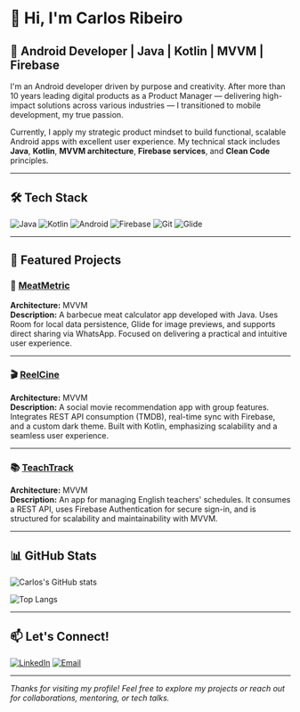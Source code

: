 # 👋 Hi, I'm Carlos Ribeiro

## 📱 Android Developer | Java | Kotlin | MVVM | Firebase

I'm an Android developer driven by purpose and creativity. After more than 10 years leading digital products as a Product Manager — delivering high-impact solutions across various industries — I transitioned to mobile development, my true passion.

Currently, I apply my strategic product mindset to build functional, scalable Android apps with excellent user experience. My technical stack includes **Java**, **Kotlin**, **MVVM architecture**, **Firebase services**, and **Clean Code** principles.

---

## 🛠️ Tech Stack

![Java](https://img.shields.io/badge/Java-ED8B00?style=for-the-badge&logo=java&logoColor=white)
![Kotlin](https://img.shields.io/badge/Kotlin-0095D5?style=for-the-badge&logo=kotlin&logoColor=white)
![Android](https://img.shields.io/badge/Android-3DDC84?style=for-the-badge&logo=android&logoColor=white)
![Firebase](https://img.shields.io/badge/Firebase-FFCA28?style=for-the-badge&logo=firebase&logoColor=white)
![Git](https://img.shields.io/badge/Git-F05032?style=for-the-badge&logo=git&logoColor=white)
![Glide](https://img.shields.io/badge/Glide-FF4088?style=for-the-badge&logo=glide&logoColor=white)

---

## 🚀 Featured Projects

### 🥩 [MeatMetric](https://github.com/carlosaoribeiro/MeatMetric)
**Architecture:** MVVM  
**Description:** A barbecue meat calculator app developed with Java. Uses Room for local data persistence, Glide for image previews, and supports direct sharing via WhatsApp. Focused on delivering a practical and intuitive user experience.

---

### 🎬 [ReelCine](https://github.com/carlosaoribeiro/ProjectReelCine)
**Architecture:** MVVM  
**Description:** A social movie recommendation app with group features. Integrates REST API consumption (TMDB), real-time sync with Firebase, and a custom dark theme. Built with Kotlin, emphasizing scalability and a seamless user experience.

---

### 📚 [TeachTrack](https://github.com/carlosaoribeiro/TeachTrack)
**Architecture:** MVVM  
**Description:** An app for managing English teachers' schedules. It consumes a REST API, uses Firebase Authentication for secure sign-in, and is structured for scalability and maintainability with MVVM.

---

## 📊 GitHub Stats

![Carlos's GitHub stats](https://github-readme-stats.vercel.app/api?username=carlosaoribeiro&show_icons=true&theme=tokyonight&hide_title=true)

![Top Langs](https://github-readme-stats.vercel.app/api/top-langs/?username=carlosaoribeiro&layout=compact&theme=tokyonight)

---

## 📫 Let's Connect!

[![LinkedIn](https://img.shields.io/badge/LinkedIn-Carlos_Ribeiro-blue?style=for-the-badge&logo=linkedin)](https://www.linkedin.com/in/carlos-ribeiro-android-developer)
[![Email](https://img.shields.io/badge/Email-crls.ribeiro.dev@gmail.com-D14836?style=for-the-badge&logo=gmail&logoColor=white)](mailto:crls.ribeiro.dev@gmail.com)

---

*Thanks for visiting my profile! Feel free to explore my projects or reach out for collaborations, mentoring, or tech talks.*

